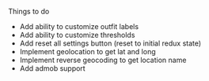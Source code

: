 Things to do

- Add ability to customize outfit labels
- Add ability to customize thresholds
- Add reset all settings button (reset to initial redux state)
- Implement geolocation to get lat and long
- Implement reverse geocoding to get location name
- Add admob support
